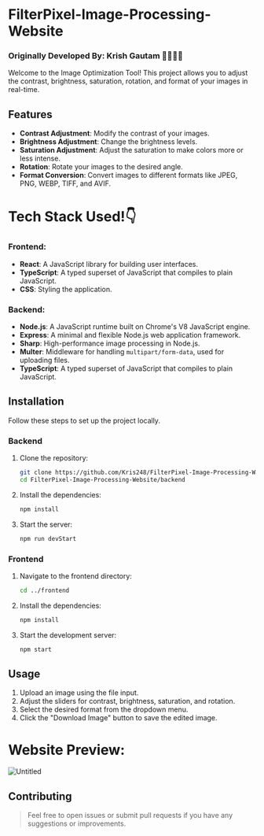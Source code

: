 # FilterPixel-Image-Processing-Website

### Originally Developed By: Krish Gautam 🧑🏻‍💻👋

Welcome to the Image Optimization Tool! This project allows you to adjust the contrast, brightness, saturation, rotation, and format of your images in real-time.

## Features

- **Contrast Adjustment**: Modify the contrast of your images.
- **Brightness Adjustment**: Change the brightness levels.
- **Saturation Adjustment**: Adjust the saturation to make colors more or less intense.
- **Rotation**: Rotate your images to the desired angle.
- **Format Conversion**: Convert images to different formats like JPEG, PNG, WEBP, TIFF, and AVIF.

# Tech Stack Used!👇 
### Frontend:
- **React**: A JavaScript library for building user interfaces.
- **TypeScript**: A typed superset of JavaScript that compiles to plain JavaScript.
- **CSS**: Styling the application.

### Backend:
- **Node.js**: A JavaScript runtime built on Chrome's V8 JavaScript engine.
- **Express**: A minimal and flexible Node.js web application framework.
- **Sharp**: High-performance image processing in Node.js.
- **Multer**: Middleware for handling `multipart/form-data`, used for uploading files.
- **TypeScript**: A typed superset of JavaScript that compiles to plain JavaScript.


## Installation

Follow these steps to set up the project locally.

### Backend

1. Clone the repository:
    ```bash
    git clone https://github.com/Kris248/FilterPixel-Image-Processing-Website.git
    cd FilterPixel-Image-Processing-Website/backend
    ```

2. Install the dependencies:
    ```bash
    npm install
    ```

3. Start the server:
    ```bash
    npm run devStart
    ```

### Frontend

1. Navigate to the frontend directory:
    ```bash
    cd ../frontend
    ```

2. Install the dependencies:
    ```bash
    npm install
    ```

3. Start the development server:
    ```bash
    npm start
    ```

## Usage

1. Upload an image using the file input.
2. Adjust the sliders for contrast, brightness, saturation, and rotation.
3. Select the desired format from the dropdown menu.
4. Click the "Download Image" button to save the edited image.

# Website Preview:
![Untitled](https://github.com/user-attachments/assets/9ba5277e-1636-4a1a-9684-ef1b9233019d)


## Contributing
> Feel free to open issues or submit pull requests if you have any suggestions or improvements.



